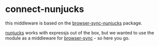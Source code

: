 # connect-nunjucks

this middleware is based on the [browser-sync-nunjucks](https://github.com/pkyeck/browser-sync-nunjucks) package.

[nunjucks](https://mozilla.github.io/nunjucks/) works with expressjs out of the box, but we wanted to use the module as a middleware for [browser-sync](http://www.browsersync.io/) - so here you go.

